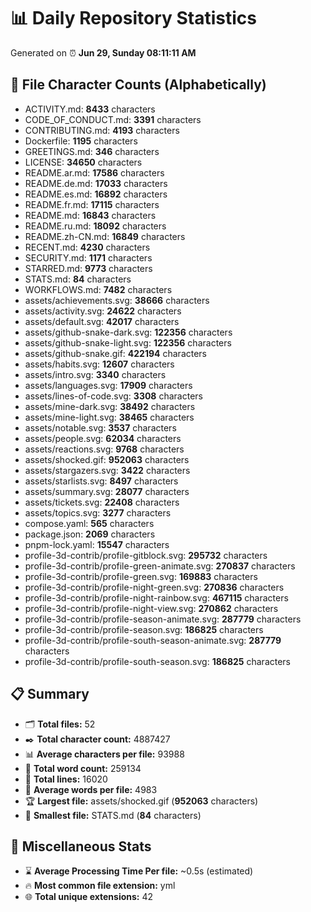 # 📊 Daily Repository Statistics
Generated on ⏰ **Jun 29, Sunday 08:11:11 AM**

## 📂 File Character Counts (Alphabetically)
- ACTIVITY.md: **8433** characters
- CODE_OF_CONDUCT.md: **3391** characters
- CONTRIBUTING.md: **4193** characters
- Dockerfile: **1195** characters
- GREETINGS.md: **346** characters
- LICENSE: **34650** characters
- README.ar.md: **17586** characters
- README.de.md: **17033** characters
- README.es.md: **16892** characters
- README.fr.md: **17115** characters
- README.md: **16843** characters
- README.ru.md: **18092** characters
- README.zh-CN.md: **16849** characters
- RECENT.md: **4230** characters
- SECURITY.md: **1171** characters
- STARRED.md: **9773** characters
- STATS.md: **84** characters
- WORKFLOWS.md: **7482** characters
- assets/achievements.svg: **38666** characters
- assets/activity.svg: **24622** characters
- assets/default.svg: **42017** characters
- assets/github-snake-dark.svg: **122356** characters
- assets/github-snake-light.svg: **122356** characters
- assets/github-snake.gif: **422194** characters
- assets/habits.svg: **12607** characters
- assets/intro.svg: **3340** characters
- assets/languages.svg: **17909** characters
- assets/lines-of-code.svg: **3308** characters
- assets/mine-dark.svg: **38492** characters
- assets/mine-light.svg: **38465** characters
- assets/notable.svg: **3537** characters
- assets/people.svg: **62034** characters
- assets/reactions.svg: **9768** characters
- assets/shocked.gif: **952063** characters
- assets/stargazers.svg: **3422** characters
- assets/starlists.svg: **8497** characters
- assets/summary.svg: **28077** characters
- assets/tickets.svg: **22408** characters
- assets/topics.svg: **3277** characters
- compose.yaml: **565** characters
- package.json: **2069** characters
- pnpm-lock.yaml: **15547** characters
- profile-3d-contrib/profile-gitblock.svg: **295732** characters
- profile-3d-contrib/profile-green-animate.svg: **270837** characters
- profile-3d-contrib/profile-green.svg: **169883** characters
- profile-3d-contrib/profile-night-green.svg: **270836** characters
- profile-3d-contrib/profile-night-rainbow.svg: **467115** characters
- profile-3d-contrib/profile-night-view.svg: **270862** characters
- profile-3d-contrib/profile-season-animate.svg: **287779** characters
- profile-3d-contrib/profile-season.svg: **186825** characters
- profile-3d-contrib/profile-south-season-animate.svg: **287779** characters
- profile-3d-contrib/profile-south-season.svg: **186825** characters

## 📋 Summary
- 🗂️ **Total files:** 52
- ✒️ **Total character count:** 4887427
- 📊 **Average characters per file:** 93988
- 📝 **Total word count:** 259134
- 🧾 **Total lines:** 16020
- 📐 **Average words per file:** 4983
- 🏆 **Largest file:** assets/shocked.gif (**952063** characters)
- 🥉 **Smallest file:** STATS.md (**84** characters)

## 🌟 Miscellaneous Stats
- ⌛ **Average Processing Time Per file:** ~0.5s (estimated)
- 🔥 **Most common file extension:** yml
- 🌐 **Total unique extensions:** 42
